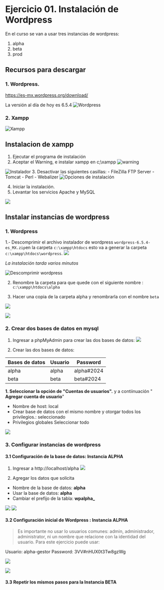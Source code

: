 # Ejercicio 01. Instalación de Wordpress
En el curso se van a usar tres instancias de wordpress:
1. alpha
2. beta
3. prod

## Recursos para descargar

### 1. Wordpress.
https://es-mx.wordpress.org/download/

La versión al día de hoy es 6.5.4
![Wordpress](https://i.imgur.com/G4dho4A.png)


### 2. Xampp

![Xampp](https://i.imgur.com/WMtuJ0j.png)

## Instalacion de xampp
1. Ejecutar el programa de instalación
2. Aceptar el Warning, e instalar xampp en c;\xampp
![warning](https://i.imgur.com/LzHqiFh.png)

![Instalador](https://i.imgur.com/WEKE39y.png)
3. Desactivar las siguientes casillas: 
	- FileZilla FTP Server
	 - Tomcat
	 - Perl
	 - Webalizer
![Opciones de instalación](https://i.imgur.com/5DjAwxn.png)

4. Iniciar la instalación.
5. Levantar los servicios Apache y MySQL

![](https://i.imgur.com/T81p0JV.png)


## Instalar instancias de wordpress
### 1. Wordpress
1.- Descomprimir el archivo instalador de wordpress `wordpress-6.5.4-es_MX.zip`en la carpeta `c:\xampp\htdocs` esto va a generar la carpeta `c:\xampp\htdocs\wordpress`.
![](https://i.imgur.com/QWa4YBx.png)

*La instalación tarda varios minutos*

![Descomprimir wordpress](https://i.imgur.com/k3Hirrp.png)

2. Renombre la carpeta para que quede con el siguiente nombre : `c:\xampp\htdocs\alpha`

3. Hacer una copia de la carpeta alpha y renombrarla con el nombre `beta`

![](https://i.imgur.com/0F79OQm.png)

![](https://i.imgur.com/rb04bBq.png)


### 2. Crear dos bases de datos en mysql

1. Ingresar a phpMyAdmin para crear las dos bases de datos:
![](https://i.imgur.com/T8GQTt8.png)


2. Crear las dos bases de datos:

|Bases de datos| Usuario |Password
|--|--|--|
|alpha| alpha| alpha#2024|
| beta | beta |beta#2024|


**1. Seleccionar la opción de "Cuentas de usuarios".** y a contiinuación " **Agregar cuenta de usuario**"
- Nombre de host: local
- Crear base de datos con el mismo nombre y otorgar todos los privilegios.: seleccionado
- Privilegios globales Seleccionar todo

![](https://i.imgur.com/lTtg0Qz.png)


### 3. Configurar instancias de wordpress

#### 3.1 Configuración de la base de datos: Instancia ALPHA

1. Ingresar a http://localhost/alpha
![](https://i.imgur.com/b2LADon.png)

2. Agregar los datos que solicita

- Nombre de la base de datos: **alpha**
- Usar la base de datos: **alpha** 
- Cambiar el prefijo de la tabla: **wpalpha_**

![](https://i.imgur.com/QY6mV1k.png)
![](https://i.imgur.com/7gxXxdV.png)
#### 3.2 Configuración inicial de Wordpress : Instancia ALPHA

> Es importante no usar lo usuarios comunes: admin, administrador,
> administrator, ni un nombre que relacione con la identidad del
> usuario. 
Para este ejercicio puede usar:

Usuario: alpha-gestor
Password: 3VV#nHUX0t3Tw8gzWg

![](https://i.imgur.com/mdzoDlO.png)

![](https://i.imgur.com/7ub8gRx.png)

#### 3.3 Repetir los mismos pasos para la Instancia BETA


<!--stackedit_data:
eyJoaXN0b3J5IjpbMTEyNjIzMzY5MV19
-->